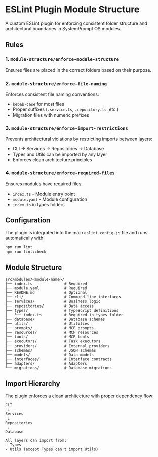 # ESLint Plugin Module Structure

A custom ESLint plugin for enforcing consistent folder structure and architectural boundaries in SystemPrompt OS modules.

## Rules

### 1. `module-structure/enforce-module-structure`
Ensures files are placed in the correct folders based on their purpose.

### 2. `module-structure/enforce-file-naming`
Enforces consistent file naming conventions:
- `kebab-case` for most files
- Proper suffixes (`.service.ts`, `.repository.ts`, etc.)
- Migration files with numeric prefixes

### 3. `module-structure/enforce-import-restrictions`
Prevents architectural violations by restricting imports between layers:
- CLI → Services → Repositories → Database
- Types and Utils can be imported by any layer
- Enforces clean architecture principles

### 4. `module-structure/enforce-required-files`
Ensures modules have required files:
- `index.ts` - Module entry point
- `module.yaml` - Module configuration
- `index.ts` in types folders

## Configuration

The plugin is integrated into the main `eslint.config.js` file and runs automatically with:

```bash
npm run lint
npm run lint:check
```

## Module Structure

```
src/modules/<module-name>/
├── index.ts              # Required
├── module.yaml           # Required
├── README.md             # Optional
├── cli/                  # Command-line interfaces
├── services/             # Business logic
├── repositories/         # Data access
├── types/                # TypeScript definitions
│   └── index.ts          # Required in types folder
├── database/             # Database schemas
├── utils/                # Utilities
├── prompts/              # MCP prompts
├── resources/            # MCP resources
├── tools/                # MCP tools
├── executors/            # Task executors
├── providers/            # External providers
├── schemas/              # JSON schemas
├── models/               # Data models
├── interfaces/           # Interface contracts
├── adapters/             # Adapters
└── migrations/           # Database migrations
```

## Import Hierarchy

The plugin enforces a clean architecture with proper dependency flow:

```
CLI
 ↓
Services
 ↓
Repositories
 ↓
Database

All layers can import from:
- Types
- Utils (except Types can't import Utils)
```